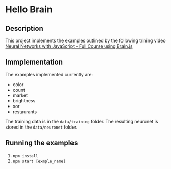 # Hello Brain

## Description

This project implements the examples outlined by the following trining video [Neural Networks with JavaScript - Full Course using Brain.js](https://youtu.be/6E6XecoTRVo)

## Immplementation

The examples implemented currently are:

* color
* count
* market
* brightness
* xor
* restaurants

The training data is in the `data/training` folder. The resulting neuronet is stored in the `data/neuronet` folder.

## Running the examples
1. `npm install`
2. `npm start [exmple_name]`

